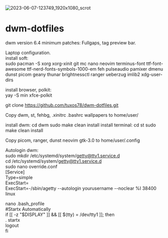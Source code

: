 ![2023-06-07-123749_1920x1080_scrot](https://github.com/tuxos78/dwm-dotfiles/assets/62457015/3b2d38a3-a0a7-4bd3-8a9f-d6931f183838)

# dwm-dotfiles
dwm version 6.4
minimum patches:
Fullgaps, tag preview bar.                    

Laptop configuration.                                          
install soft:                                                    
sudo pacman -S xorg xorg-xinit git mc nano neovim terminus-font ttf-font-awesome ttf-nerd-fonts-symbols-1000-em feh pulseaudio pamixer dmenu dunst picom geany thunar brightnessctl ranger ueberzug imlib2 xdg-user-dirs

install browser, polkit:                                     
yay -S min xfce-polkit

git clone https://github.com/tuxos78/dwm-dotfiles.git                        

Copy dwm, st, fehbg, .xinitrc .bashrc wallpapers to home/user/       

install dwm:
cd dwm 
sudo make clean install
install terminal:
cd st
sudo make clean install

Copy picom, ranger, dunst neovim gtk-3.0 to home/user/.config

Autologin dwm:                                                            
sudo mkdir /etc/systemd/system/getty@tty1.service.d               
cd /etc/systemd/system/getty@tty1.service.d                            
sudo nano override.conf      
[Service]                                                               
Type=simple                                                              
ExecStart=                                                                  
ExecStart=-/sbin/agetty --autologin yourusername --noclear %I 38400 linux

nano .bash_profile                                                        
#Startx Automatically                                                   
if [[ -z "$DISPLAY" ]] && [[ $(tty) = /dev/tty1 ]]; then                    
. startx                                                                   
logout                                                                    
fi








